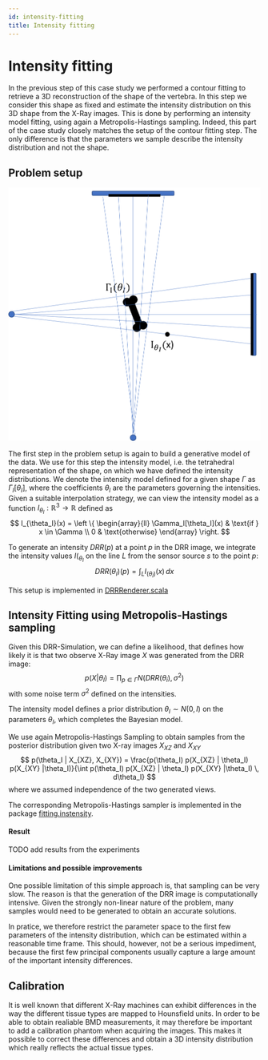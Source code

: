 ```yaml
---
id: intensity-fitting
title: Intensity fitting
---
```


# Intensity fitting

In the previous step of this case study we performed a contour fitting to retrieve a
3D reconstruction of the shape of the vertebra. In this step we consider this shape as 
fixed and estimate the intensity distribution on this 3D shape from the X-Ray images. 
This is done by performing an intensity model fitting, using again a Metropolis-Hastings sampling. Indeed, this part of the case study closely matches the 
setup of the contour fitting step. The only difference is that the parameters we sample describe the intensity distribution and not the shape. 

## Problem setup


![drr-setup](images/drr-setup.png)


The first step in the problem setup is again to build a generative model of the data.
We use for this step the intensity model, i.e. the tetrahedral representation of the shape, on which we have defined the intensity distributions. We denote the intensity model defined for a given shape $\Gamma$ as
$\Gamma_I[\theta_I]$, where the coefficients $\theta_I$ are the parameters governing the intensities. Given a suitable interpolation strategy, we can view the intensity model as a function $I_{\theta_I} : \mathbb{R}^3 \to \mathbb{R}$ defined as 
$$
I_{\theta_I}(x) = \left \{ \begin{array}{ll} \Gamma_I[\theta_I](x) & \text{if } x \in \Gamma \\ 0 & \text{otherwise} \end{array} \right.
$$

To generate an intensity $DRR(p)$ at a point $p$ in the DRR image, we integrate the intensity values $I(_{\theta_I}$ on the line $L$ from the sensor source $s$ to the point $p$:
$$
DRR(\theta_I)(p) = \int_{L} I_(\theta_I)(x) \, dx
$$

This setup is implemented in [DRRRenderer.scala](https://github.com/shape-the-world/vertebra-case-study/blob/main/src/main/scala/rendering/DRRRenderer.scala)

## Intensity Fitting using Metropolis-Hastings sampling

Given this DRR-Simulation, we can  define a likelihood, that defines how likely 
it is that two observe X-Ray image $X$ was generated from the DRR image:
$$
p(X | \theta_I) = \prod_{p \in \Gamma} N(DRR(\theta_i), \sigma^2)
$$ 
with some noise term $\sigma^2$ defined on the intensities. 

The intensity model defines a prior distribution $\theta_I \sim N(0, I)$ on the parameters $\theta_I$, which completes the Bayesian model. 

We use again Metropolis-Hastings Sampling to obtain samples from the posterior distribution given two X-ray images $X_{XZ}$ and $X_{XY}$
$$
p(\theta_I | X_{XZ}, X_{XY}) = \frac{p(\theta_I) p(X_{XZ} | \theta_I) p(X_{XY} |\theta_I)}{\int p(\theta_I) p(X_{XZ} | \theta_I) p(X_{XY} |\theta_I) \, d\theta_I}
$$
where we assumed independence of the two generated views. 

The corresponding Metropolis-Hastings sampler is implemented in the package
[fitting.instensity](https://github.com/shape-the-world/vertebra-case-study/tree/main/src/main/scala/fitting/intensity).


#### Result

TODO add results from the experiments

#### Limitations and possible improvements
One possible limitation of this simple approach is, that sampling can be very slow. 
The reason is that the generation of the DRR image is computationally intensive. 
Given the strongly non-linear nature of the problem, many samples would need to be generated to obtain an accurate solutions. 

In pratice, we therefore restrict the parameter space to the first few parameters of the intensity distribution, which can be estimated within a reasonable time frame. 
This should, however, not be a serious impediment, because the first few principal components usually capture a large amount of the important intensity differences. 


## Calibration

It is well known that different X-Ray machines can exhibit differences in the way the different tissue types are mapped to Hounsfield units. In order to be able to 
obtain realiable BMD measurements, it may therefore be important to add a calibration phantom when acquiring the images. This makes it possible to correct these differences and
obtain a 3D intensity distribution which really reflects the actual tissue types. 


